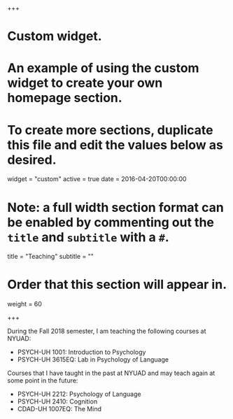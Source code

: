 +++
# Custom widget.
# An example of using the custom widget to create your own homepage section.
# To create more sections, duplicate this file and edit the values below as desired.
widget = "custom"
active = true
date = 2016-04-20T00:00:00

# Note: a full width section format can be enabled by commenting out the `title` and `subtitle` with a `#`.
title = "Teaching"
subtitle = ""

# Order that this section will appear in.
weight = 60

+++

During the Fall 2018 semester, I am teaching the following courses at NYUAD:

- PSYCH-UH 1001: Introduction to Psychology
- PSYCH-UH 3615EQ: Lab in Psychology of Language

Courses that I have taught in the past at NYUAD and may teach again at some point in the future:

- PSYCH-UH 2212: Psychology of Language
- PSYCH-UH 2410: Cognition
- CDAD-UH 1007EQ: The Mind
